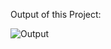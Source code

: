 Output of this Project:

![Output](https://github.com/Afnan5750/Contact-Form-Validation/assets/155257728/d469e0e1-e635-4141-8693-36df1f005da5)
